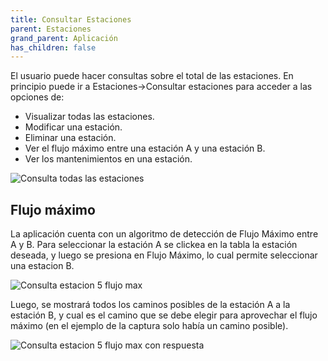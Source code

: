 ```yaml
---
title: Consultar Estaciones
parent: Estaciones
grand_parent: Aplicación
has_children: false
---
```


El usuario puede hacer consultas sobre el total de las estaciones. En principio puede ir a Estaciones->Consultar estaciones para acceder a las opciones de:
* Visualizar todas las estaciones.
* Modificar una estación.
* Eliminar una estación.
* Ver el flujo máximo entre una estación A y una estación B.
* Ver los mantenimientos en una estación.


![Consulta todas las estaciones](https://i.ibb.co/R3HLgsF/Estacion-Todas-Estaciones.png)

## Flujo máximo

La aplicación cuenta con un algoritmo de detección de Flujo Máximo entre A y B. Para seleccionar la estación A se clickea en la tabla la estación deseada, y luego se presiona en Flujo Máximo, lo cual permite seleccionar una estacion B.


![Consulta estacion 5 flujo max](https://i.ibb.co/LPgTC0t/Estacion-Flujo5.png)

Luego, se mostrará todos los caminos posibles de la estación A a la estación B, y cual es el camino que se debe elegir para aprovechar el flujo máximo (en el ejemplo de la captura solo había un camino posible).


![Consulta estacion 5 flujo max con respuesta](https://i.ibb.co/zRbbFcV/Analiza-E5.png)
